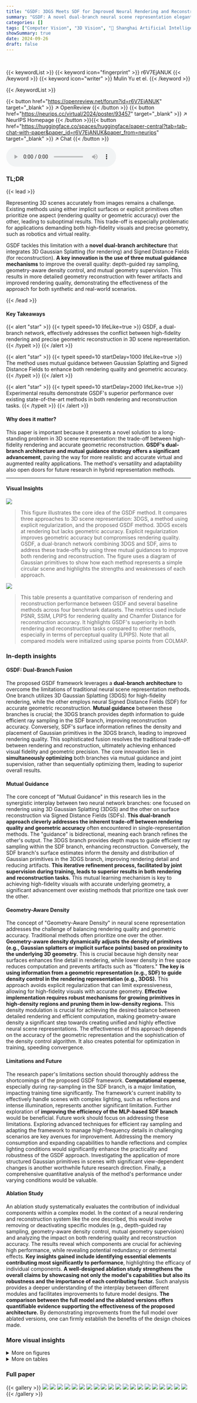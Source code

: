 ```yaml
---
title: "GSDF: 3DGS Meets SDF for Improved Neural Rendering and Reconstruction"
summary: "GSDF: A novel dual-branch neural scene representation elegantly resolves the rendering-reconstruction trade-off by synergistically combining 3D Gaussian Splatting and Signed Distance Fields via mutual..."
categories: []
tags: ["Computer Vision", "3D Vision", "🏢 Shanghai Artificial Intelligence Laboratory",]
showSummary: true
date: 2024-09-26
draft: false
---
```


<br>

{{< keywordList >}}
{{< keyword icon="fingerprint" >}} r6V7EjANUK {{< /keyword >}}
{{< keyword icon="writer" >}} Mulin Yu et el. {{< /keyword >}}
 
{{< /keywordList >}}

{{< button href="https://openreview.net/forum?id=r6V7EjANUK" target="_blank" >}}
↗ OpenReview
{{< /button >}}
{{< button href="https://neurips.cc/virtual/2024/poster/93457" target="_blank" >}}
↗ NeurIPS Homepage
{{< /button >}}{{< button href="https://huggingface.co/spaces/huggingface/paper-central?tab=tab-chat-with-paper&paper_id=r6V7EjANUK&paper_from=neurips" target="_blank" >}}
↗ Chat
{{< /button >}}



<audio controls>
    <source src="https://ai-paper-reviewer.com/r6V7EjANUK/podcast.wav" type="audio/wav">
    Your browser does not support the audio element.
</audio>


### TL;DR


{{< lead >}}

Representing 3D scenes accurately from images remains a challenge.  Existing methods using either implicit surfaces or explicit primitives often prioritize one aspect (rendering quality or geometric accuracy) over the other, leading to suboptimal results.  This trade-off is especially problematic for applications demanding both high-fidelity visuals and precise geometry, such as robotics and virtual reality.



GSDF tackles this limitation with a **novel dual-branch architecture** that integrates 3D Gaussian Splatting (for rendering) and Signed Distance Fields (for reconstruction).  **A key innovation is the use of three mutual guidance mechanisms** to improve the overall quality: depth-guided ray sampling, geometry-aware density control, and mutual geometry supervision.  This results in more detailed geometry reconstruction with fewer artifacts and improved rendering quality, demonstrating the effectiveness of the approach for both synthetic and real-world scenarios.

{{< /lead >}}


#### Key Takeaways

{{< alert "star" >}}
{{< typeit speed=10 lifeLike=true >}} GSDF, a dual-branch network, effectively addresses the conflict between high-fidelity rendering and precise geometric reconstruction in 3D scene representation. {{< /typeit >}}
{{< /alert >}}

{{< alert "star" >}}
{{< typeit speed=10 startDelay=1000 lifeLike=true >}} The method uses mutual guidance between Gaussian Splatting and Signed Distance Fields to enhance both rendering quality and geometric accuracy. {{< /typeit >}}
{{< /alert >}}

{{< alert "star" >}}
{{< typeit speed=10 startDelay=2000 lifeLike=true >}} Experimental results demonstrate GSDF's superior performance over existing state-of-the-art methods in both rendering and reconstruction tasks. {{< /typeit >}}
{{< /alert >}}

#### Why does it matter?
This paper is important because it presents a novel solution to a long-standing problem in 3D scene representation: the trade-off between high-fidelity rendering and accurate geometric reconstruction.  **GSDF's dual-branch architecture and mutual guidance strategy offers a significant advancement**, paving the way for more realistic and accurate virtual and augmented reality applications.  The method's versatility and adaptability also open doors for future research in hybrid representation methods.

------
#### Visual Insights



![](https://ai-paper-reviewer.com/r6V7EjANUK/figures_0_1.jpg)

> This figure illustrates the core idea of the GSDF method.  It compares three approaches to 3D scene representation: 3DGS, a method using explicit regularization, and the proposed GSDF method.  3DGS excels at rendering but lacks geometric accuracy. Explicit regularization improves geometric accuracy but compromises rendering quality.  GSDF, a dual-branch network combining 3DGS and SDF, aims to address these trade-offs by using three mutual guidances to improve both rendering and reconstruction. The figure uses a diagram of Gaussian primitives to show how each method represents a simple circular scene and highlights the strengths and weaknesses of each approach.





![](https://ai-paper-reviewer.com/r6V7EjANUK/tables_6_1.jpg)

> This table presents a quantitative comparison of rendering and reconstruction performance between GSDF and several baseline methods across four benchmark datasets.  The metrics used include PSNR, SSIM, LPIPS for rendering quality and Chamfer Distance for reconstruction accuracy.  It highlights GSDF's superiority in both rendering and reconstruction tasks compared to other methods, especially in terms of perceptual quality (LPIPS). Note that all compared models were initialized using sparse points from COLMAP.





### In-depth insights


#### GSDF: Dual-Branch Fusion
The proposed GSDF framework leverages a **dual-branch architecture** to overcome the limitations of traditional neural scene representation methods.  One branch utilizes 3D Gaussian Splatting (3DGS) for high-fidelity rendering, while the other employs neural Signed Distance Fields (SDF) for accurate geometric reconstruction. **Mutual guidance** between these branches is crucial; the 3DGS branch provides depth information to guide efficient ray sampling in the SDF branch, improving reconstruction accuracy. Conversely, SDF's surface information refines the density and placement of Gaussian primitives in the 3DGS branch, leading to improved rendering quality. This sophisticated fusion resolves the traditional trade-off between rendering and reconstruction, ultimately achieving enhanced visual fidelity and geometric precision. The core innovation lies in **simultaneously optimizing** both branches via mutual guidance and joint supervision, rather than sequentially optimizing them, leading to superior overall results.

#### Mutual Guidance
The core concept of "Mutual Guidance" in this research lies in the synergistic interplay between two neural network branches: one focused on rendering using 3D Gaussian Splatting (3DGS) and the other on surface reconstruction via Signed Distance Fields (SDFs).  **This dual-branch approach cleverly addresses the inherent trade-off between rendering quality and geometric accuracy** often encountered in single-representation methods.  The "guidance" is bidirectional, meaning each branch refines the other's output. The 3DGS branch provides depth maps to guide efficient ray sampling within the SDF branch, enhancing reconstruction. Conversely, the SDF branch's surface estimates inform the density and distribution of Gaussian primitives in the 3DGS branch, improving rendering detail and reducing artifacts. **This iterative refinement process, facilitated by joint supervision during training, leads to superior results in both rendering and reconstruction tasks.** This mutual learning mechanism is key to achieving high-fidelity visuals with accurate underlying geometry, a significant advancement over existing methods that prioritize one task over the other.

#### Geometry-Aware Density
The concept of "Geometry-Aware Density" in neural scene representation addresses the challenge of balancing rendering quality and geometric accuracy.  Traditional methods often prioritize one over the other.  **Geometry-aware density dynamically adjusts the density of primitives (e.g., Gaussian splatters or implicit surface points) based on proximity to the underlying 3D geometry.**  This is crucial because high density near surfaces enhances fine detail in rendering, while lower density in free space reduces computation and prevents artifacts such as "floaters."  **The key is using information from a geometric representation (e.g., SDF) to guide density control in the rendering representation (e.g., 3DGS).**  This approach avoids explicit regularization that can limit expressiveness, allowing for high-fidelity visuals with accurate geometry.  **Effective implementation requires robust mechanisms for growing primitives in high-density regions and pruning them in low-density regions.**  This density modulation is crucial for achieving the desired balance between detailed rendering and efficient computation, making geometry-aware density a significant step towards creating unified and highly effective neural scene representations.  The effectiveness of this approach depends on the accuracy of the geometric representation and the sophistication of the density control algorithm. It also creates potential for optimization in training, speeding convergence.

#### Limitations and Future
The research paper's limitations section should thoroughly address the shortcomings of the proposed GSDF framework.  **Computational expense**, especially during ray-sampling in the SDF branch, is a major limitation, impacting training time significantly.  The framework's current inability to effectively handle scenes with complex lighting, such as reflections and intense illumination, represents another significant limitation.  Further exploration of **improving the efficiency of the MLP-based SDF branch** would be beneficial.  Future work should focus on addressing these limitations.  Exploring advanced techniques for efficient ray sampling and adapting the framework to manage high-frequency details in challenging scenarios are key avenues for improvement.  Addressing the memory consumption and expanding capabilities to handle reflections and complex lighting conditions would significantly enhance the practicality and robustness of the GSDF approach.  Investigating the application of more structured Gaussian primitives in scenes with significant view-dependent changes is another worthwhile future research direction.  Finally, a comprehensive quantitative analysis of the method's performance under varying conditions would be valuable.

#### Ablation Study
An ablation study systematically evaluates the contribution of individual components within a complex model.  In the context of a neural rendering and reconstruction system like the one described, this would involve removing or deactivating specific modules (e.g., depth-guided ray sampling, geometry-aware density control, mutual geometry supervision) and analyzing the impact on both rendering quality and reconstruction accuracy.  The results reveal which components are crucial for achieving high performance, while revealing potential redundancy or detrimental effects.  **Key insights gained include identifying essential elements contributing most significantly to performance**, highlighting the efficacy of individual components.  **A well-designed ablation study strengthens the overall claims by showcasing not only the model's capabilities but also its robustness and the importance of each contributing factor.**  Such analysis provides a deeper understanding of the interplay between different modules and facilitates improvements to future model designs.  **The comparison between the full model and the ablated versions offers quantifiable evidence supporting the effectiveness of the proposed architecture.**  By demonstrating improvements from the full model over ablated versions, one can firmly establish the benefits of the design choices made.


### More visual insights

<details>
<summary>More on figures
</summary>


![](https://ai-paper-reviewer.com/r6V7EjANUK/figures_2_1.jpg)

> This figure illustrates the dual-branch guidance framework of GSDF. It shows how the GS-branch (for rendering) and the SDF-branch (for surface reconstruction) interact through three mutual guidance mechanisms: depth-guided ray sampling, geometry-aware density control, and mutual geometry supervision.  These mechanisms improve the accuracy and efficiency of both rendering and reconstruction.


![](https://ai-paper-reviewer.com/r6V7EjANUK/figures_6_1.jpg)

> This figure shows a qualitative comparison of GSDF against three other Gaussian-based neural rendering methods (2D-GS, 3D-GS, and Scaffold-GS) on various scenes. The comparison highlights GSDF's superior ability to model fine details and handle scenes with less texture or sparse observations, especially in larger scenes where other methods struggle.


![](https://ai-paper-reviewer.com/r6V7EjANUK/figures_7_1.jpg)

> This figure compares the 3D reconstruction results of four different methods: Instant-NSR, SuGaR, 2D-GS, and the authors' proposed GSDF method.  Each row shows the reconstruction of a different scene. The figure visually demonstrates that GSDF produces more complete and detailed meshes compared to the other methods, particularly in capturing fine details and preventing holes or broken surfaces.  The differences highlight the effectiveness of GSDF in accurately reconstructing complex 3D shapes.


![](https://ai-paper-reviewer.com/r6V7EjANUK/figures_8_1.jpg)

> This figure presents an ablation study to show the effectiveness of each component of the GSDF model.  The top row displays the reconstructed surfaces from four different versions of the model: the complete GSDF model and three variations where one component is removed. The bottom row shows rendered images corresponding to each reconstruction. Numbered boxes highlight specific areas where the removal of a component leads to noticeable degradation in reconstruction or rendering quality. The components tested are depth-guided ray sampling, geometry-aware density control, and mutual geometric supervision.


![](https://ai-paper-reviewer.com/r6V7EjANUK/figures_14_1.jpg)

> This figure compares the 3D reconstruction results of four different methods: Instant-NSR, SuGaR, 2D-GS, and the authors' proposed GSDF method.  The results are shown for three different scenes, visualizing the meshes generated by each method for each scene.  The comparison highlights the GSDF method's ability to reconstruct more accurate and detailed meshes compared to the other methods.


![](https://ai-paper-reviewer.com/r6V7EjANUK/figures_15_1.jpg)

> This figure compares the rendering results of three methods: GT (ground truth), Scaffold-GS (with random initialization), and GSDF (with random initialization). The comparison highlights GSDF's superior performance in capturing fine details in both geometry and appearance.  Specific areas are highlighted using colored boxes to show improvements in detail and accuracy.  This demonstrates the effectiveness of the GSDF approach compared to a baseline Gaussian Splatting method. 


![](https://ai-paper-reviewer.com/r6V7EjANUK/figures_16_1.jpg)

> This figure shows a comparison of rendering results between Scaffold-GS and the proposed GSDF method, both using randomly initialized Gaussian primitives. The comparison highlights the superior ability of GSDF in capturing finer details in both geometry and appearance, as evidenced by the highlighted regions showing improved detail and accuracy in GSDF's renderings.


</details>




<details>
<summary>More on tables
</summary>


![](https://ai-paper-reviewer.com/r6V7EjANUK/tables_6_2.jpg)
> This table compares the rendering performance (PSNR, SSIM, LPIPS) of three methods: Scaffold-GS, 2D-GS, and GSDF.  Each method uses randomly initialized Gaussian primitives, and results are shown for three benchmark datasets (Mip-NeRF360, Tanks&Temples, Deep Blending). The table demonstrates GSDF's robustness and superior performance even with random initialization.

![](https://ai-paper-reviewer.com/r6V7EjANUK/tables_8_1.jpg)
> This table presents the results of ablation studies conducted to evaluate the effectiveness of each individual module in the GSDF model.  It shows the rendering metrics (PSNR, SSIM, LPIPS) for the full GSDF model and for variations where components like geometric supervision, depth-guided sampling, and geometry-aware densification are removed. This allows for a quantitative assessment of the contribution of each module to the overall performance.

![](https://ai-paper-reviewer.com/r6V7EjANUK/tables_13_1.jpg)
> This table presents a quantitative comparison of the proposed GSDF method against several state-of-the-art baselines for both rendering and reconstruction tasks.  The comparison is made across four benchmark datasets, using metrics like PSNR, SSIM, LPIPS (for rendering), and Chamfer Distance (for reconstruction).  Importantly, it notes that all methods (including GSDF) used sparse points from COLMAP for initializing Gaussian primitives.

![](https://ai-paper-reviewer.com/r6V7EjANUK/tables_13_2.jpg)
> This table presents a quantitative comparison of the proposed GSDF method against several state-of-the-art baselines for both rendering and reconstruction tasks.  The comparison is performed across four benchmark datasets using metrics like PSNR, SSIM, LPIPS (for rendering), and Chamfer Distance (for reconstruction).  All methods used sparse points from COLMAP for initialization of Gaussian primitives. The table highlights GSDF's superior performance in both rendering quality and reconstruction accuracy compared to the baselines.

![](https://ai-paper-reviewer.com/r6V7EjANUK/tables_13_3.jpg)
> This table presents a quantitative comparison of rendering and reconstruction performance between GSDF and several baselines (3D-GS, Scaffold-GS, 2D-GS, and SuGaR) across four benchmark datasets.  The metrics used include PSNR, SSIM, LPIPS (for rendering), and Chamfer Distance (for reconstruction).  All methods used COLMAP sparse points to initialize Gaussian primitives.

![](https://ai-paper-reviewer.com/r6V7EjANUK/tables_13_4.jpg)
> This table presents a quantitative comparison of rendering and reconstruction performance between GSDF and several baseline methods (3D-GS, Scaffold-GS, 2D-GS, and SuGaR) across four benchmark scenes.  The metrics used include PSNR, SSIM, LPIPS (for rendering), and Chamfer distance (for reconstruction).  All methods used COLMAP sparse points to initialize Gaussian primitives.

![](https://ai-paper-reviewer.com/r6V7EjANUK/tables_13_5.jpg)
> This table presents a quantitative comparison of rendering and reconstruction performance between the proposed GSDF method and several baselines (3D-GS, Scaffold-GS, 2D-GS, and SuGaR) across four benchmark datasets.  The metrics used include PSNR, SSIM, LPIPS (for rendering), and Chamfer distance (for reconstruction). The Gaussian primitives in all methods were initialized using sparse points from COLMAP.

![](https://ai-paper-reviewer.com/r6V7EjANUK/tables_13_6.jpg)
> This table presents a quantitative comparison of rendering and reconstruction performance between the proposed GSDF method and several baseline methods (3D-GS, Scaffold-GS, 2D-GS, and SuGaR) across four benchmark scenes.  The metrics used for evaluation include PSNR, SSIM, LPIPS (for rendering), and Chamfer Distance (for reconstruction).  All methods used COLMAP sparse points for the initialization of Gaussian primitives, ensuring a fair comparison.

![](https://ai-paper-reviewer.com/r6V7EjANUK/tables_14_1.jpg)
> This table presents a quantitative comparison of the proposed GSDF method against several state-of-the-art baselines for both rendering and reconstruction tasks across four benchmark datasets.  The metrics used for rendering include PSNR, SSIM, and LPIPS, while the reconstruction performance is evaluated using Chamfer Distance (CD).  All methods used COLMAP sparse points for Gaussian primitive initialization, ensuring a fair comparison. The table highlights GSDF's superior performance across all metrics.

</details>




### Full paper

{{< gallery >}}
<img src="https://ai-paper-reviewer.com/r6V7EjANUK/1.png" class="grid-w50 md:grid-w33 xl:grid-w25" />
<img src="https://ai-paper-reviewer.com/r6V7EjANUK/2.png" class="grid-w50 md:grid-w33 xl:grid-w25" />
<img src="https://ai-paper-reviewer.com/r6V7EjANUK/3.png" class="grid-w50 md:grid-w33 xl:grid-w25" />
<img src="https://ai-paper-reviewer.com/r6V7EjANUK/4.png" class="grid-w50 md:grid-w33 xl:grid-w25" />
<img src="https://ai-paper-reviewer.com/r6V7EjANUK/5.png" class="grid-w50 md:grid-w33 xl:grid-w25" />
<img src="https://ai-paper-reviewer.com/r6V7EjANUK/6.png" class="grid-w50 md:grid-w33 xl:grid-w25" />
<img src="https://ai-paper-reviewer.com/r6V7EjANUK/7.png" class="grid-w50 md:grid-w33 xl:grid-w25" />
<img src="https://ai-paper-reviewer.com/r6V7EjANUK/8.png" class="grid-w50 md:grid-w33 xl:grid-w25" />
<img src="https://ai-paper-reviewer.com/r6V7EjANUK/9.png" class="grid-w50 md:grid-w33 xl:grid-w25" />
<img src="https://ai-paper-reviewer.com/r6V7EjANUK/10.png" class="grid-w50 md:grid-w33 xl:grid-w25" />
<img src="https://ai-paper-reviewer.com/r6V7EjANUK/11.png" class="grid-w50 md:grid-w33 xl:grid-w25" />
<img src="https://ai-paper-reviewer.com/r6V7EjANUK/12.png" class="grid-w50 md:grid-w33 xl:grid-w25" />
<img src="https://ai-paper-reviewer.com/r6V7EjANUK/13.png" class="grid-w50 md:grid-w33 xl:grid-w25" />
<img src="https://ai-paper-reviewer.com/r6V7EjANUK/14.png" class="grid-w50 md:grid-w33 xl:grid-w25" />
<img src="https://ai-paper-reviewer.com/r6V7EjANUK/15.png" class="grid-w50 md:grid-w33 xl:grid-w25" />
<img src="https://ai-paper-reviewer.com/r6V7EjANUK/16.png" class="grid-w50 md:grid-w33 xl:grid-w25" />
<img src="https://ai-paper-reviewer.com/r6V7EjANUK/17.png" class="grid-w50 md:grid-w33 xl:grid-w25" />
<img src="https://ai-paper-reviewer.com/r6V7EjANUK/18.png" class="grid-w50 md:grid-w33 xl:grid-w25" />
<img src="https://ai-paper-reviewer.com/r6V7EjANUK/19.png" class="grid-w50 md:grid-w33 xl:grid-w25" />
<img src="https://ai-paper-reviewer.com/r6V7EjANUK/20.png" class="grid-w50 md:grid-w33 xl:grid-w25" />
{{< /gallery >}}